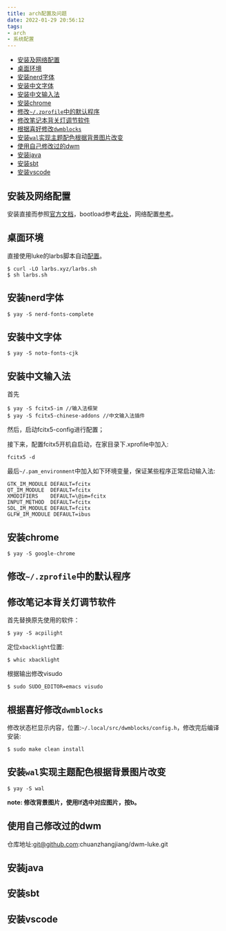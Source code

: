 ```yaml
---
title: arch配置及问题
date: 2022-01-29 20:56:12
tags:
- arch
- 系统配置
---
```


- [安装及网络配置](#安装及网络配置)
- [桌面环境](#桌面环境)
- [安装nerd字体](#安装nerd字体)
- [安装中文字体](#安装中文字体)
- [安装中文输入法](#安装中文输入法)
- [安装chrome](#安装chrome)
- [修改`~/.zprofile`中的默认程序](#修改zprofile中的默认程序)
- [修改笔记本背关灯调节软件](#修改笔记本背关灯调节软件)
- [根据喜好修改`dwmblocks`](#根据喜好修改dwmblocks)
- [安装`wal`实现主题配色根据背景图片改变](#安装wal实现主题配色根据背景图片改变)
- [使用自己修改过的dwm](#使用自己修改过的dwm)
- [安装java](#安装java)
- [安装sbt](#安装sbt)
- [安装vscode](#安装vscode)

## 安装及网络配置
安装直接而参照[官方文档](https://wiki.archlinux.org/title/installation_guide)，bootload参考[此处](https://lapherder.tech/index.php/archives/10/)，网络配置[参考](https://lapherder.tech/index.php/archives/11/)。

## 桌面环境
直接使用luke的larbs脚本自动[配置](https://larbs.xyz/)。
```
$ curl -LO larbs.xyz/larbs.sh
$ sh larbs.sh
```

## 安装nerd字体
```
$ yay -S nerd-fonts-complete
```

## 安装中文字体
```
$ yay -S noto-fonts-cjk
```

## 安装中文输入法
首先
```
$ yay -S fcitx5-im //输入法框架
$ yay -S fcitx5-chinese-addons //中文输入法插件
```
然后，启动fcitx5-config进行配置；

接下来，配置fcitx5开机自启动，在家目录下.xprofile中加入:
```
fcitx5 -d
```

最后`~/.pam_environment`中加入如下环境变量，保证某些程序正常启动输入法:
```
GTK_IM_MODULE DEFAULT=fcitx
QT_IM_MODULE  DEFAULT=fcitx
XMODIFIERS    DEFAULT=\@im=fcitx
INPUT_METHOD  DEFAULT=fcitx
SDL_IM_MODULE DEFAULT=fcitx
GLFW_IM_MODULE DEFAULT=ibus
```

## 安装chrome
```
$ yay -S google-chrome
```

## 修改`~/.zprofile`中的默认程序

## 修改笔记本背关灯调节软件
首先替换原先使用的软件：
```
$ yay -S acpilight
```
定位`xbacklight`位置:
```
$ whic xbacklight
```
根据输出修改visudo
```
$ sudo SUDO_EDITOR=emacs visudo
```
## 根据喜好修改`dwmblocks`
修改状态栏显示内容，位置:`~/.local/src/dwmblocks/config.h`，修改完后编译安装:
```
$ sudo make clean install
```
## 安装`wal`实现主题配色根据背景图片改变
```
$ yay -S wal
```
**note: 修改背景图片，使用lf选中对应图片，按b。**

## 使用自己修改过的dwm
仓库地址:git@github.com:chuanzhangjiang/dwm-luke.git

## 安装java

## 安装sbt

## 安装vscode